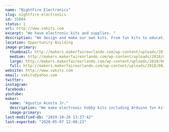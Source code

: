 ```yaml
---
name: "NightFire Electronics"
slug: nightfire-electronics
id: 35004
status: 1
url: http://www.vakits.com
excerpt: "We have electronic kits and supplies. "
description: "We design and make our own kits. From fun kits to educational kits to industrial kits. We are a family business located in Ocala, FL."
location: Opportunity Building
image-primary:
  thumbnail: http://makers.makerfaireorlando.com/wp-content/uploads/2018/08/IMG_E5725-150x150.jpg
  medium: http://makers.makerfaireorlando.com/wp-content/uploads/2018/08/IMG_E5725-300x161.jpg
  large: http://makers.makerfaireorlando.com/wp-content/uploads/2018/08/IMG_E5725-1024x548.jpg
  full: http://makers.makerfaireorlando.com/wp-content/uploads/2018/08/IMG_E5725.jpg
website: http://www.vakits.com
email: vakits@yahoo.com
twitter: 
instagram: 
facebook: 
youtube: 
maker:
  name: "Agustin Acosta Jr."
  description: "We make electronic hobby kits including Arduino fun kits."
  image-primary: 
last-modified-db: "2019-10-26 13:37:42"
last-exported: "2020-05-07 12:08:23"
---
```

